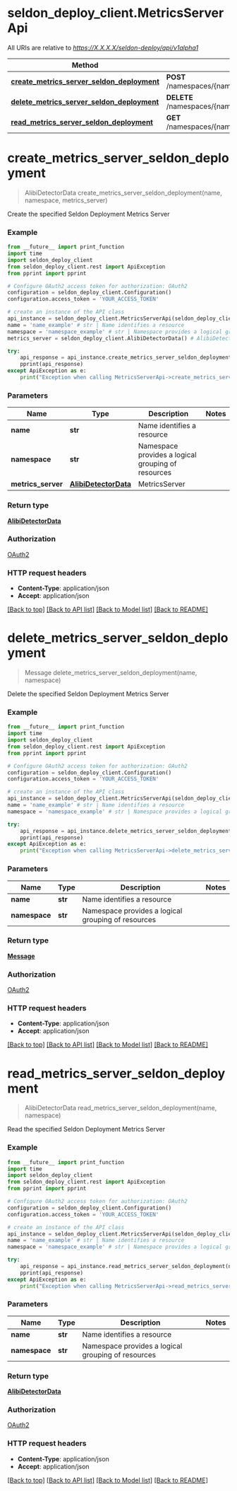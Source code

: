 # seldon_deploy_client.MetricsServerApi

All URIs are relative to *https://X.X.X.X/seldon-deploy/api/v1alpha1*

Method | HTTP request | Description
------------- | ------------- | -------------
[**create_metrics_server_seldon_deployment**](MetricsServerApi.md#create_metrics_server_seldon_deployment) | **POST** /namespaces/{namespace}/seldondeployments/{name}/metricsserver | 
[**delete_metrics_server_seldon_deployment**](MetricsServerApi.md#delete_metrics_server_seldon_deployment) | **DELETE** /namespaces/{namespace}/seldondeployments/{name}/metricsserver | 
[**read_metrics_server_seldon_deployment**](MetricsServerApi.md#read_metrics_server_seldon_deployment) | **GET** /namespaces/{namespace}/seldondeployments/{name}/metricsserver | 


# **create_metrics_server_seldon_deployment**
> AlibiDetectorData create_metrics_server_seldon_deployment(name, namespace, metrics_server)



Create the specified Seldon Deployment Metrics Server

### Example
```python
from __future__ import print_function
import time
import seldon_deploy_client
from seldon_deploy_client.rest import ApiException
from pprint import pprint

# Configure OAuth2 access token for authorization: OAuth2
configuration = seldon_deploy_client.Configuration()
configuration.access_token = 'YOUR_ACCESS_TOKEN'

# create an instance of the API class
api_instance = seldon_deploy_client.MetricsServerApi(seldon_deploy_client.ApiClient(configuration))
name = 'name_example' # str | Name identifies a resource
namespace = 'namespace_example' # str | Namespace provides a logical grouping of resources
metrics_server = seldon_deploy_client.AlibiDetectorData() # AlibiDetectorData | MetricsServer

try:
    api_response = api_instance.create_metrics_server_seldon_deployment(name, namespace, metrics_server)
    pprint(api_response)
except ApiException as e:
    print("Exception when calling MetricsServerApi->create_metrics_server_seldon_deployment: %s\n" % e)
```

### Parameters

Name | Type | Description  | Notes
------------- | ------------- | ------------- | -------------
 **name** | **str**| Name identifies a resource | 
 **namespace** | **str**| Namespace provides a logical grouping of resources | 
 **metrics_server** | [**AlibiDetectorData**](AlibiDetectorData.md)| MetricsServer | 

### Return type

[**AlibiDetectorData**](AlibiDetectorData.md)

### Authorization

[OAuth2](../README.md#OAuth2)

### HTTP request headers

 - **Content-Type**: application/json
 - **Accept**: application/json

[[Back to top]](#) [[Back to API list]](../README.md#documentation-for-api-endpoints) [[Back to Model list]](../README.md#documentation-for-models) [[Back to README]](../README.md)

# **delete_metrics_server_seldon_deployment**
> Message delete_metrics_server_seldon_deployment(name, namespace)



Delete the specified Seldon Deployment Metrics Server

### Example
```python
from __future__ import print_function
import time
import seldon_deploy_client
from seldon_deploy_client.rest import ApiException
from pprint import pprint

# Configure OAuth2 access token for authorization: OAuth2
configuration = seldon_deploy_client.Configuration()
configuration.access_token = 'YOUR_ACCESS_TOKEN'

# create an instance of the API class
api_instance = seldon_deploy_client.MetricsServerApi(seldon_deploy_client.ApiClient(configuration))
name = 'name_example' # str | Name identifies a resource
namespace = 'namespace_example' # str | Namespace provides a logical grouping of resources

try:
    api_response = api_instance.delete_metrics_server_seldon_deployment(name, namespace)
    pprint(api_response)
except ApiException as e:
    print("Exception when calling MetricsServerApi->delete_metrics_server_seldon_deployment: %s\n" % e)
```

### Parameters

Name | Type | Description  | Notes
------------- | ------------- | ------------- | -------------
 **name** | **str**| Name identifies a resource | 
 **namespace** | **str**| Namespace provides a logical grouping of resources | 

### Return type

[**Message**](Message.md)

### Authorization

[OAuth2](../README.md#OAuth2)

### HTTP request headers

 - **Content-Type**: application/json
 - **Accept**: application/json

[[Back to top]](#) [[Back to API list]](../README.md#documentation-for-api-endpoints) [[Back to Model list]](../README.md#documentation-for-models) [[Back to README]](../README.md)

# **read_metrics_server_seldon_deployment**
> AlibiDetectorData read_metrics_server_seldon_deployment(name, namespace)



Read the specified Seldon Deployment Metrics Server

### Example
```python
from __future__ import print_function
import time
import seldon_deploy_client
from seldon_deploy_client.rest import ApiException
from pprint import pprint

# Configure OAuth2 access token for authorization: OAuth2
configuration = seldon_deploy_client.Configuration()
configuration.access_token = 'YOUR_ACCESS_TOKEN'

# create an instance of the API class
api_instance = seldon_deploy_client.MetricsServerApi(seldon_deploy_client.ApiClient(configuration))
name = 'name_example' # str | Name identifies a resource
namespace = 'namespace_example' # str | Namespace provides a logical grouping of resources

try:
    api_response = api_instance.read_metrics_server_seldon_deployment(name, namespace)
    pprint(api_response)
except ApiException as e:
    print("Exception when calling MetricsServerApi->read_metrics_server_seldon_deployment: %s\n" % e)
```

### Parameters

Name | Type | Description  | Notes
------------- | ------------- | ------------- | -------------
 **name** | **str**| Name identifies a resource | 
 **namespace** | **str**| Namespace provides a logical grouping of resources | 

### Return type

[**AlibiDetectorData**](AlibiDetectorData.md)

### Authorization

[OAuth2](../README.md#OAuth2)

### HTTP request headers

 - **Content-Type**: application/json
 - **Accept**: application/json

[[Back to top]](#) [[Back to API list]](../README.md#documentation-for-api-endpoints) [[Back to Model list]](../README.md#documentation-for-models) [[Back to README]](../README.md)

